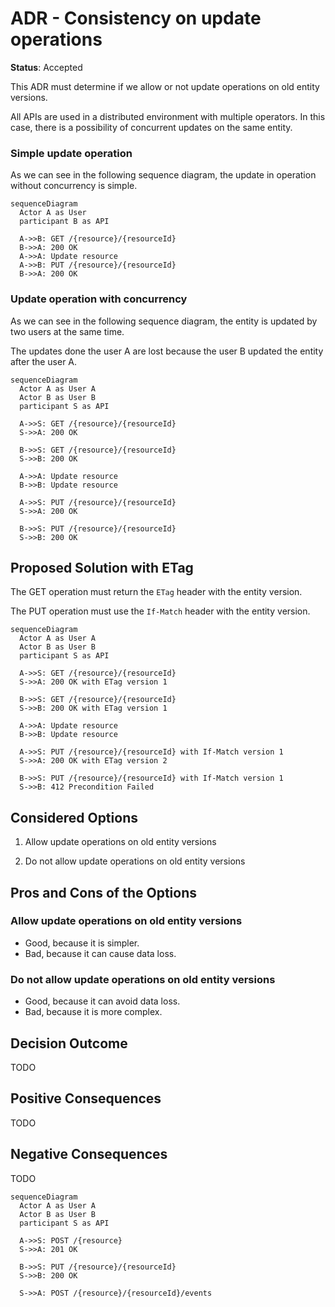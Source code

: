 # ADR - Consistency on update operations

**Status**: Accepted

This ADR must determine if we allow or not update operations on old entity versions.

All APIs are used in a distributed environment with multiple operators.
In this case, there is a possibility of concurrent updates on the same entity.

### Simple update operation

As we can see in the following sequence diagram,
the update in operation without concurrency is simple.

```mermaid
sequenceDiagram
  Actor A as User
  participant B as API

  A->>B: GET /{resource}/{resourceId}
  B->>A: 200 OK
  A->>A: Update resource
  A->>B: PUT /{resource}/{resourceId}
  B->>A: 200 OK
```

### Update operation with concurrency

As we can see in the following sequence diagram,
the entity is updated by two users at the same time.

The updates done the user A are lost because the user B updated the entity after the user A.

```mermaid
sequenceDiagram
  Actor A as User A
  Actor B as User B
  participant S as API

  A->>S: GET /{resource}/{resourceId}
  S->>A: 200 OK

  B->>S: GET /{resource}/{resourceId}
  S->>B: 200 OK

  A->>A: Update resource
  B->>B: Update resource

  A->>S: PUT /{resource}/{resourceId}
  S->>A: 200 OK

  B->>S: PUT /{resource}/{resourceId}
  S->>B: 200 OK
```

## Proposed Solution with ETag

The GET operation must return the `ETag` header with the entity version.

The PUT operation must use the `If-Match` header with the entity version.

```mermaid
sequenceDiagram
  Actor A as User A
  Actor B as User B
  participant S as API

  A->>S: GET /{resource}/{resourceId}
  S->>A: 200 OK with ETag version 1

  B->>S: GET /{resource}/{resourceId}
  S->>B: 200 OK with ETag version 1

  A->>A: Update resource
  B->>B: Update resource

  A->>S: PUT /{resource}/{resourceId} with If-Match version 1
  S->>A: 200 OK with ETag version 2

  B->>S: PUT /{resource}/{resourceId} with If-Match version 1
  S->>B: 412 Precondition Failed
```

## Considered Options

1. Allow update operations on old entity versions

2. Do not allow update operations on old entity versions

## Pros and Cons of the Options

### Allow update operations on old entity versions

* Good, because it is simpler.
* Bad, because it can cause data loss.

### Do not allow update operations on old entity versions

* Good, because it can avoid data loss.
* Bad, because it is more complex.

## Decision Outcome

TODO

## Positive Consequences

TODO

## Negative Consequences

TODO



```mermaid
sequenceDiagram
  Actor A as User A
  Actor B as User B
  participant S as API

  A->>S: POST /{resource}
  S->>A: 201 OK

  B->>S: PUT /{resource}/{resourceId}
  S->>B: 200 OK

  S->>A: POST /{resource}/{resourceId}/events
```

